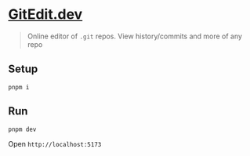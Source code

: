 # [GitEdit.dev](https://gitedit.dev)

> Online editor of `.git` repos. View history/commits and more of any repo

## Setup

```
pnpm i
```

## Run

```
pnpm dev
```

Open `http://localhost:5173`
